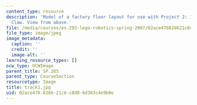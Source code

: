 ```yaml
---
content_type: resource
description: 'Model of a factory floor layout for use with Project 2: Industrial Salvage
  Claw. View from above.'
file: /media/courses/es-293-lego-robotics-spring-2007/02ace476828621c6c8d86d303c4e9b0e_track1.jpg
file_type: image/jpeg
image_metadata:
  caption: ''
  credit: ''
  image-alt: ''
learning_resource_types: []
ocw_type: OCWImage
parent_title: SP.285
parent_type: CourseSection
resourcetype: Image
title: track1.jpg
uid: 02ace476-8286-21c6-c8d8-6d303c4e9b0e
---
```

